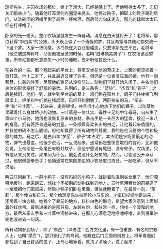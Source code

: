 琼斯先生，庄园农场的那位，锁上了鸡舍，已经是晚上了。但他喝得太多了，忘记关闭那些小门。随着他灯笼里的光圈晃来晃去，他晃过院子，把脚上的靴子踢到后门，从洗碗间的酒桶里倒了最后一杯啤酒，然后努力向床走去，那儿的琼斯太太已经在打呼噜了。

卧室的光一熄灭，整个农场里就发生一阵骚动。消息在白天就传开了：老将军，那位获得“中白奖”的公猪，头天晚上做了一个奇怪的梦，并且希望与其他动物交流一下这个梦。大家一致同意，该尽快在大谷仓里碰面，只要琼斯先生不在。老将军（他总被这样称呼，尽管他被展览的时候，名叫“威琳顿美男子”）在农场德高望重，所有动物都乐意损失一小时的睡眠，去听听他要说什么。

在谷仓的一端，那个翘起来的平台上，将军安坐在他的草床上，上面的房梁挂着一盏灯笼。他十二岁了，并且最近又胖了许多，但仍是一位表情庄重的猪，他有一副智慧、仁慈的外表，尽管他的獠牙从没修剪过。动物们早就开始入场了，并依他们身体的形状摆好了舒服的姿势。先到的，是三条狗：“蓝铃”、“杰西”和“钳子”；之后是猪们，他们一到，就坐到平台前的草上。鸡们卧在窗台上，鸽子们扑棱棱飞到房梁上。绵羊和牛们躺在猪后面，已经开始倒嚼了。两匹拉车的马，“拳击手”和“三叶草”，一起进来，走得很慢，并且很小心地放下他们的蹄子，以防草堆里藏着什么身体娇小的动物。三叶草是一位壮实、母性十足的中年母马，自从生了第四个小马驹，她再也没恢复原来的身材。拳击手是一头巨大的猛兽，接近一米八的身高，拥有两匹普通马的力量。一条顺着鼻梁长出的白毛，让他看起来傻傻的，并且他的确不怎么聪明，但他却赢得了所有动物的尊重，靠的是他沉稳的个性和极强的体力。马之后，是白山羊“梦丽”、驴子“本杰明”。本杰明是农场里最老的动物，脾气也最差。他很少说话，一旦说起来，通常都是些愤世嫉俗的言论，比如他会说，上帝给他一条尾巴来驱赶蚊子，但他宁愿没有尾巴、没有蚊子。农场里，只有他从来没笑过。如果问为什么，他会说没什么好笑的。然而，尽管没公开承认过，他很佩服拳击手；他俩通常在果园那边的小牧场度过周日，一起吃草，但从不说话。

两匹马刚躺下，一群小鸭子，没有妈妈的小鸭子，就排着队进到谷仓里了，他们嘎嘎地傻叫，跑来跑去，想找个不被别的动物踩到的地方。三叶草用粗壮的前腿造了一堵墙把他们围起来，然后小鸭子们卧在里面，很快就睡着了。在最后一刻，“茉莉”，那个傻白甜母马，那个给琼斯先生拉两轮小马车的，才扭扭捏捏地走进来，还嚼着一块方糖。她找个了靠前的地方，抖抖白色的鬃毛，希望大家注意到上面绑着的红丝带。最后进来的是那只猫，左顾右盼，和往常一样，想找一个暖和的地方，最后从拳击手和三叶草中间挤进来，在那儿心满意足地呼噜呼噜，直到将军讲完也没进去一句话。

所有动物都到场了，除了“摩西”（译者注：西方文化里，有一位重要、有名的宗教人士，也叫“摩西”），那只驯化了的乌鸦，他睡在后门后面的树枝上。将军看他们都找到了自己舒适的位子、正专心地等着，就清了清嗓子，说了起来：
